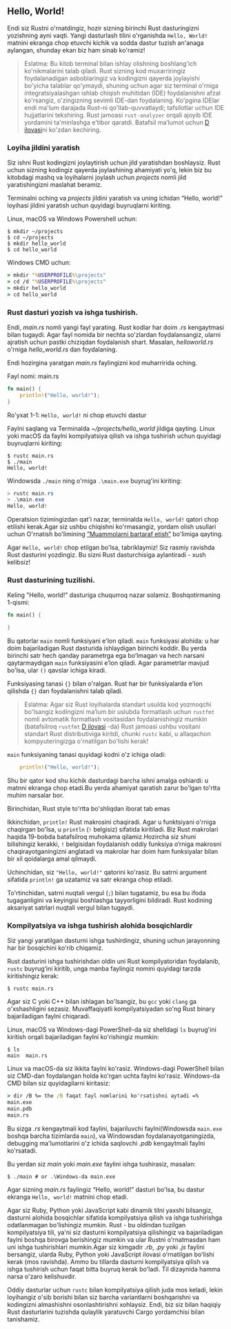## Hello, World!

Endi siz Rustni o'rnatdingiz, hozir sizning birinchi Rust dasturingizni yozishning ayni vaqti.
Yangi dasturlash tilini o'rganishda `Hello, World!` matnini ekranga chop etuvchi kichik va sodda
dastur tuzish an'anaga aylangan, shunday ekan biz ham sinab ko'ramiz!

> Eslatma: Bu kitob terminal bilan ishlay olishning boshlang'ich ko'nikmalarini
> talab qiladi. Rust sizning kod muxarriringiz foydalanadigan asboblaringiz va
> kodingizni qayerda joylayishi bo'yicha talablar qo'ymaydi, shuning uchun agar siz
> terminal o'rniga integratsiyalashgan ishlab chiqish muhitidan (IDE) foydalanishni afzal ko'rsangiz,
> o'zingizning sevimli IDE-dan foydalaning. Ko'pgina IDElar endi ma'lum darajada
> Rust-ni qo'llab-quvvatlaydi; tafsilotlar uchun IDE hujjatlarini tekshiring.
> Rust jamoasi `rust-analyzer` orqali ajoyib IDE yordamini ta'minlashga e'tibor qaratdi.
> Batafsil ma’lumot uchun [D ilovasi][devtools]<!-- ignore -->ni ko'zdan kechiring.

### Loyiha jildini yaratish

Siz ishni Rust kodingizni joylaytirish uchun jild yaratishdan boshlaysiz.
Rust uchun sizning kodingiz qayerda joylashining ahamiyati yo'q, lekin biz
bu kitobdagi mashq va loyihalarni joylash uchun *projects* nomli jild yaratishingizni
maslahat beramiz.

Terminalni oching va *projects* jildini yaratish va uning ichidan “Hello, world!” loyihasi
jildini yaratish uchun quyidagi buyruqlarni kiriting.

Linux, macOS va Windows Powershell uchun:

```console
$ mkdir ~/projects
$ cd ~/projects
$ mkdir hello_world
$ cd hello_world
```

Windows CMD uchun:

```cmd
> mkdir "%USERPROFILE%\projects"
> cd /d "%USERPROFILE%\projects"
> mkdir hello_world
> cd hello_world
```

### Rust dasturi yozish va ishga tushirish.

Endi, *main.rs* nomli yangi fayl yarating. Rust kodlar har doim *.rs* kengaytmasi
bilan tugaydi. Agar fayl nomida bir nechta so'zlardan foydalansangiz, ularni ajratish uchun pastki chiziqdan foydalanish shart. Masalan, *helloworld.rs* o'rniga *hello_world.rs* dan foydalaning.

Endi hozirgina yaratgan *main.rs* faylingizni kod muharririda oching.

<span class="filename">Fayl nomi: main.rs</span>

```rust
fn main() {
    println!("Hello, world!");
}
```

<span class="caption">Ro'yxat 1-1: `Hello, world!` ni chop etuvchi dastur</span>

Faylni saqlang va Terminalda *~/projects/hello_world* jildiga qayting.
Linux yoki macOS da faylni kompilyatsiya qilish va ishga tushirish uchun quyidagi buyruqlarni kiriting:

```console
$ rustc main.rs
$ ./main
Hello, world!
```

Windowsda `./main` ning o'rniga `.\main.exe` buyrug'ini kiriting:

```powershell
> rustc main.rs
> .\main.exe
Hello, world!
```
Operatsion tizimingizdan qat'i nazar, terminalda `Hello, world!` qatori chop etilishi kerak.Agar siz ushbu chiqishni ko'rmasangiz, yordam olish usullari uchun O'rnatish bo'limining [”Muammolarni bartaraf etish”][troubleshooting]<!-- ignore --> bo'limiga qayting.

Agar `Hello, world!` chop etilgan bo'lsa, tabriklaymiz! Siz rasmiy ravishda Rust dasturini yozdingiz. Bu sizni Rust dasturchisiga aylantiradi - xush kelibsiz!

### Rust dasturining tuzilishi.

Keling "Hello, world!" dasturiga chuqurroq nazar solamiz. Boshqotirmaning 1-qismi:

```rust
fn main() {

}
```

Bu qatorlar `main` nomli funksiyani e'lon qiladi. `main` funksiyasi alohida: u har doim bajariladigan Rust dasturida ishlaydigan birinchi koddir. Bu yerda birinchi satr hech qanday parametrga ega boʻlmagan va hech narsani qaytarmaydigan `main` funksiyasini eʼlon qiladi.
Agar parametrlar mavjud bo'lsa, ular `()` qavslar ichiga kiradi.

Funksiyasing tanasi `{}` bilan o'ralgan. Rust har bir funksiyalarda e'lon qilishda
`{}` dan foydalanishni talab qiladi.

> Eslatma: Agar siz Rust loyihalarda standart usulda kod yozmoqchi bo'lsangiz
> kodingizni maʼlum bir uslubda formatlash uchun `rustfmt` nomli avtomatik formatlash vositasidan
> foydalanishingiz mumkin (batafsilroq `rustfmt` [D ilovasi][devtools]<!-- ignore --> -da)
> Rust jamoasi ushbu vositani standart Rust distributiviga kiritdi,
> chunki `rustc` kabi, u allaqachon kompyuteringizga o'rnatilgan bo'lishi kerak!

`main` funksiyaning tanasi quyidagi kodni o'z ichiga oladi:

```rust
    println!("Hello, world!");
```

Shu bir qator kod shu kichik dasturdagi barcha ishni amalga oshiardi: u
matnni ekranga chop etadi.Bu yerda ahamiyat qaratish zarur bo'lgan
to'rtta muhim narsalar bor.

<!-- Birinchidan, Rust stili 4ta bo'sh joydan iborat 1ta tabdan emas. -->
Birinchidan, Rust style to'rtta bo'shliqdan iborat tab emas

Ikkinchidan, `println!` Rust makrosini chaqiradi. Agar u funktsiyani o'rniga chaqirgan bo'lsa, u `println` (`!` belgisiz) sifatida kiritiladi. Biz Rust makrolari haqida 19-bobda batafsilroq muhokama qilamiz.Hozircha siz shuni bilishingiz kerakki, `!` belgisidan foydalanish oddiy funksiya o‘rniga makrosni chaqirayotganingizni anglatadi va makrolar har doim ham funksiyalar bilan bir xil qoidalarga amal qilmaydi.

Uchinchidan, siz `"Hello, world!"` qatorini ko'rasiz. Bu satrni argument sifatida `println!` ga uzatamiz va satr ekranga chop etiladi.

To'rtinchidan, satrni nuqtali vergul (`;`) bilan tugatamiz, bu esa bu ifoda tugaganligini va keyingisi boshlashga tayyorligini bildiradi. Rust kodining aksariyat satrlari nuqtali vergul bilan tugaydi.


### Kompilyatsiya va ishga tushirish alohida bosqichlardir

Siz yangi yaratilgan dasturni ishga tushirdingiz, shuning uchun jarayonning har bir bosqichini ko'rib chiqamiz.

Rust dasturini ishga tushirishdan oldin uni Rust kompilyatoridan foydalanib, `rustc` buyrug‘ini kiritib, unga manba faylingiz nomini quyidagi tarzda kiritishingiz kerak:

```console
$ rustc main.rs
```

Agar siz C yoki C++ bilan ishlagan bo'lsangiz, bu `gcc` yoki `clang` ga o'xshashligini sezasiz. Muvaffaqiyatli kompilyatsiyadan so'ng Rust binary bajariladigan faylni chiqaradi.

Linux, macOS va Windows-dagi PowerShell-da siz shelldagi `ls` buyrug'ini kiritish orqali bajariladigan faylni ko'rishingiz mumkin:


```console
$ ls
main  main.rs
```

Linux va macOS-da siz ikkita faylni ko'rasiz. Windows-dagi PowerShell bilan siz CMD-dan foydalangan holda ko'rgan uchta faylni ko'rasiz. Windows-da CMD bilan siz quyidagilarni kiritasiz:


```cmd
> dir /B %= the /B faqat fayl nomlarini ko'rsatishni aytadi =%
main.exe
main.pdb
main.rs
```

Bu sizga *.rs* kengaytmali kod faylini, bajariluvchi faylni(Windowsda `main.exe`
boshqa barcha tizimlarda `main`), va Windowsdan foydalanayotganingizda, debugging 
ma'lumotlarini o'z ichida saqlovchi *.pdb* kengaytmali faylni ko'rsatadi.

Bu yerdan siz *main* yoki *main.exe* faylini ishga tushirasiz, masalan:

```console
$ ./main # or .\Windows-da main.exe
```

Agar sizning *main.rs* faylingiz “Hello, world!” dasturi bo'lsa, bu dastur
ekranga `Hello, world!` matnini chop etadi.

Agar siz Ruby, Python yoki JavaScript kabi dinamik tilni yaxshi bilsangiz, dasturni alohida bosqichlar sifatida kompilyatsiya qilish va ishga tushirishga odatlanmagan bo'lishingiz mumkin. Rust - bu oldindan tuzilgan kompilyatsiya tili, ya'ni siz dasturni kompilyatsiya qilishingiz va bajariladigan faylni boshqa birovga berishingiz mumkin va ular Rustni o'rnatmasdan ham uni ishga tushirishlari mumkin.Agar siz kimgadir *.rb*, *.py* yoki *.js* faylini bersangiz, ularda Ruby, Python yoki JavaScript ilovasi oʻrnatilgan boʻlishi kerak (mos ravishda). Ammo bu tillarda dasturni kompilyatsiya qilish va ishga tushirish uchun faqat bitta buyruq kerak bo'ladi. Til dizaynida hamma narsa o'zaro kelishuvdir.

Oddiy dasturlar uchun `rustc` bilan kompilyatsiya qilish juda mos keladi, lekin loyihangiz o'sib borishi bilan siz barcha variantlarni boshqarishni va kodingizni almashishni osonlashtirishni xohlaysiz.
Endi, biz siz bilan haqiqiy Rust dasturlarini tuzishda qulaylik yaratuvchi
Cargo yordamchisi bilan tanishamiz.

[troubleshooting]: ch01-01-installation.html#troubleshooting
[devtools]: appendix-04-useful-development-tools.md
